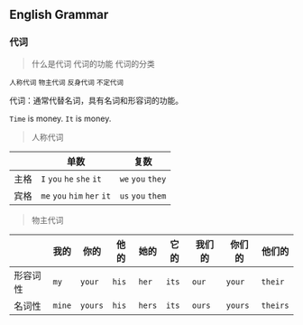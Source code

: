## English Grammar

### 代词

> 什么是代词 代词的功能 代词的分类

`人称代词` `物主代词` `反身代词` `不定代词`

代词：通常代替名词，具有名词和形容词的功能。

`Time` is money. `It` is money.

> 人称代词

|      | 单数                            | 复数                |
|------|---------------------------------|---------------------|
| 主格 | `I`   `you`  `he`   `she`  `it` | `we`  `you`  `they` |
| 宾格 | `me`  `you`  `him`  `her`  `it` | `us`  `you`  `them` |

> 物主代词

|          | 我的   | 你的    | 他的  | 她的   | 它的  | 我们的 | 你们的  | 他们的   |
|----------|--------|---------|-------|--------|-------|--------|---------|----------|
| 形容词性 | `my`   | `your`  | `his` | `her`  | `its` | `our`  | `your`  | `their`  |
| 名词性   | `mine` | `yours` | `his` | `hers` | `its` | `ours` | `yours` | `theirs` |

